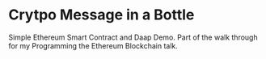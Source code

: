 # Crytpo Message in a Bottle

Simple Ethereum Smart Contract and Daap Demo.  Part of the walk through for my Programming the Ethereum Blockchain talk.
